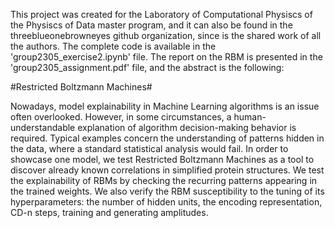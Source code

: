 This project was created for the Laboratory of Computational Physiscs of the Physiscs of Data master program, and it can also be found in the threeblueonebrowneyes github organization, since is the shared work of all the authors.
The complete code is available in the 'group2305_exercise2.ipynb' file.
The report on the RBM is presented in the 'group2305_assignment.pdf' file, and the abstract is the following:

#Restricted Boltzmann Machines#

Nowadays, model explainability in Machine Learning algorithms is an issue often overlooked.
However, in some circumstances, a human-understandable explanation of algorithm decision-making
behavior is required. Typical examples concern the understanding of patterns hidden in the data,
where a standard statistical analysis would fail. In order to showcase one model, we test Restricted
Boltzmann Machines as a tool to discover already known correlations in simplified protein structures.
We test the explainability of RBMs by checking the recurring patterns appearing in the trained
weights. We also verify the RBM susceptibility to the tuning of its hyperparameters: the number
of hidden units, the encoding representation, CD-n steps, training and generating amplitudes.
